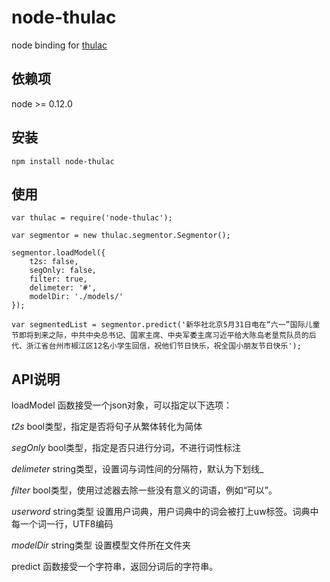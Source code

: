 # node-thulac
node binding for [thulac](http://thulac.thunlp.org/)

## 依赖项
node >= 0.12.0

## 安装
```
npm install node-thulac
```

## 使用
```
var thulac = require('node-thulac');

var segmentor = new thulac.segmentor.Segmentor();

segmentor.loadModel({
    t2s: false,
    segOnly: false,
    filter: true,
    delimeter: '#',
    modelDir: './models/'
});

var segmentedList = segmentor.predict('新华社北京5月31日电在“六一”国际儿童节即将到来之际，中共中央总书记、国家主席、中央军委主席习近平给大陈岛老垦荒队员的后代、浙江省台州市椒江区12名小学生回信，祝他们节日快乐，祝全国小朋友节日快乐');

```

## API说明
loadModel 函数接受一个json对象，可以指定以下选项：

*t2s*                bool类型，指定是否将句子从繁体转化为简体

*segOnly*           bool类型，指定是否只进行分词，不进行词性标注

*delimeter*          string类型，设置词与词性间的分隔符，默认为下划线_

*filter*             bool类型，使用过滤器去除一些没有意义的词语，例如“可以”。

*userword*           string类型 设置用户词典，用户词典中的词会被打上uw标签。词典中每一个词一行，UTF8编码

*modelDir*           string类型 设置模型文件所在文件夹


predict 函数接受一个字符串，返回分词后的字符串。


